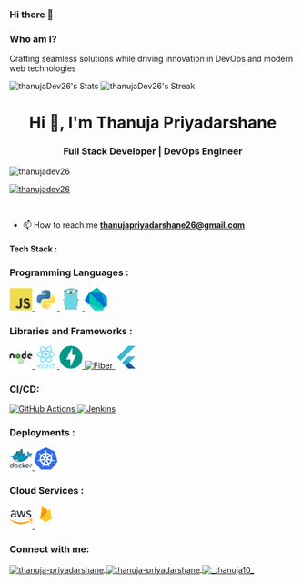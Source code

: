 ### Hi there 👋
### Who am I?

Crafting seamless solutions while driving innovation in DevOps and modern web technologies

![thanujaDev26's Stats](https://github-readme-stats.vercel.app/api?username=thanujaDev26&theme=radical&show_icons=true&hide_border=false&count_private=true)
![thanujaDev26's Streak](https://github-readme-streak-stats.herokuapp.com/?user=thanujaDev26&theme=radical&hide_border=false)

<h1 align="center">Hi 👋, I'm Thanuja Priyadarshane</h1>
<h3 align="center">Full Stack Developer | DevOps Engineer </h3>

<p align="left"> <img src="https://komarev.com/ghpvc/?username=thanujadev26&label=Profile%20views&color=0e75b6&style=flat" alt="thanujadev26" /> </p>

<p align="left"> <a href="https://github.com/ryo-ma/github-profile-trophy"><img src="https://github-profile-trophy.vercel.app/?username=thanujadev26" alt="thanujadev26" /></a> </p>

<p align="left"> <a href="https://twitter.com/" target="blank"><img src="https://img.shields.io/twitter/follow/?logo=twitter&style=for-the-badge" alt="" /></a> </p>


- 📫 How to reach me **thanujapriyadarshane26@gmail.com**



<h4 align="left">Tech Stack : </h4>
<h3 align="left">Programming Languages :</h3>
<p class="programming-languages">
  <a href="https://developer.mozilla.org/en-US/docs/Web/JavaScript" target="_blank" rel="noreferrer"> 
    <img src="https://raw.githubusercontent.com/devicons/devicon/master/icons/javascript/javascript-original.svg" alt="javascript" width="40" height="40"/> 
  </a> 
   <a href="https://www.python.org" target="_blank" rel="noreferrer"> 
    <img src="https://raw.githubusercontent.com/devicons/devicon/master/icons/python/python-original.svg" alt="python" width="40" height="40"/> 
  </a> 
 <a href="https://go.dev/" target="_blank" rel="noreferrer">
    <img src="https://raw.githubusercontent.com/devicons/devicon/master/icons/go/go-original.svg" alt="golang" width="40" height="40"/>
 </a>
  <a href="https://dart.dev/" target="_blank" rel="noreferrer">
    <img src="https://raw.githubusercontent.com/devicons/devicon/master/icons/dart/dart-original.svg" alt="dart" width="40" height="40"/>
</a>
</p>

<h3 align="left">Libraries and Frameworks :</h3>
<p class="tech-stack">
  <a href="https://nodejs.org/" target="_blank" rel="noreferrer">
    <img src="https://raw.githubusercontent.com/devicons/devicon/master/icons/nodejs/nodejs-original-wordmark.svg" alt="nodejs" width="40" height="40"/>
</a>
  <a href="https://reactjs.org/" target="_blank" rel="noreferrer"> 
    <img src="https://raw.githubusercontent.com/devicons/devicon/master/icons/react/react-original-wordmark.svg" alt="react" width="40" height="40"/> 
  </a>
  <!-- FastAPI -->
<a href="https://fastapi.tiangolo.com/" target="_blank" rel="noreferrer">
    <img src="https://raw.githubusercontent.com/devicons/devicon/master/icons/fastapi/fastapi-original.svg" alt="fastapi" width="40" height="40"/>
</a>


<!-- Fiber (Golang) -->
<a href="https://gofiber.io/" target="_blank" rel="noreferrer">
    <img src="https://github.com/gofiber/docs/blob/master/static/fiber_logo.svg" alt="Fiber" width="40" height="40"/>
</a>

<!-- Flutter -->
<a href="https://flutter.dev/" target="_blank" rel="noreferrer">
    <img src="https://raw.githubusercontent.com/devicons/devicon/master/icons/flutter/flutter-original.svg" alt="Flutter" width="40" height="40"/>
</a>

</p>



<h3 align="left">CI/CD:</h3>
<p class="ci-cd">
  <a href="https://github.com/features/actions" target="_blank" rel="noreferrer">
    <img src="https://avatars.githubusercontent.com/u/44036562?s=200&v=4" alt="GitHub Actions" width="40" height="40"/>
  </a>
  <a href="https://www.jenkins.io/" target="_blank" rel="noreferrer">
    <img src="https://www.jenkins.io/images/logos/jenkins/jenkins.png" alt="Jenkins" width="40" height="40"/>
  </a>
</p>

<h3 align="left">Deployments :</h3>
<p class="testing-deployment">
  <a href="https://www.docker.com/" target="_blank" rel="noreferrer"> 
    <img src="https://raw.githubusercontent.com/devicons/devicon/master/icons/docker/docker-original-wordmark.svg" alt="docker" width="40" height="40"/> 
  </a>
  <a href="https://kubernetes.io/" target="_blank" rel="noreferrer">
    <img src="https://raw.githubusercontent.com/devicons/devicon/master/icons/kubernetes/kubernetes-plain.svg" alt="kubernetes" width="40" height="40"/>
</a>
</p>

<h3 align="left">Cloud Services :</h3>
<p class="cloud-services">
  <a href="https://aws.amazon.com/" target="_blank" rel="noreferrer">
    <img src="https://raw.githubusercontent.com/devicons/devicon/master/icons/amazonwebservices/amazonwebservices-original-wordmark.svg" alt="aws" width="40" height="40"/>
  </a>
  <a href="https://firebase.google.com/" target="_blank" rel="noreferrer">
    <img src="https://raw.githubusercontent.com/devicons/devicon/master/icons/firebase/firebase-original-wordmark.svg" alt="firebase" width="40" height="40"/>
</a>
</p>


<h3 align="left">Connect with me:</h3>
<p class="social-icons">
  <a href="https://linkedin.com/in/thanuja-priyadarshane" target="blank">
    <img align="center" src="https://raw.githubusercontent.com/rahuldkjain/github-profile-readme-generator/master/src/images/icons/Social/linked-in-alt.svg" alt="thanuja-priyadarshane" height="30" width="40" />
  </a>
  

  <a href="https://facebook.com/thanuja.priyadarshana.14" target="blank">
    <img align="center" src="https://raw.githubusercontent.com/rahuldkjain/github-profile-readme-generator/master/src/images/icons/Social/facebook.svg" alt="thanuja-priyadarshane" height="30" width="40" />
  </a>
  <a href="https://instagram.com/_thanuja10_" target="blank">
    <img align="center" src="https://raw.githubusercontent.com/rahuldkjain/github-profile-readme-generator/master/src/images/icons/Social/instagram.svg" alt="_thanuja10_" height="30" width="40" />
  </a>

</p>
